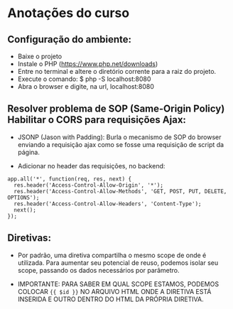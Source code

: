 # Anotações do curso

## Configuração do ambiente:

- Baixe o projeto
- Instale o PHP (https://www.php.net/downloads)
- Entre no terminal e altere o diretório corrente para a raiz do projeto.
- Execute o comando: $ php -S localhost:8080
- Abra o browser e digite, na url, localhost:8080

## Resolver problema de SOP (Same-Origin Policy) Habilitar o CORS para requisições Ajax:

- JSONP (Jason with Padding): Burla o mecanismo de SOP do browser enviando a requisição ajax como se fosse uma requisição de script da página.

- Adicionar no header das requisições, no backend:
```
app.all('*', function(req, res, next) {
  res.header('Access-Control-Allow-Origin', '*');
  res.header('Access-Control-Allow-Methods', 'GET, POST, PUT, DELETE, OPTIONS');
  res.header('Access-Control-Allow-Headers', 'Content-Type');
  next();
});
```

## Diretivas:

- Por padrão, uma diretiva compartilha o mesmo scope de onde é utilizada. Para aumentar seu potencial de reuso, podemos isolar seu scope, passando os dados necessários por parâmetro.

- IMPORTANTE: PARA SABER EM QUAL SCOPE ESTAMOS, PODEMOS COLOCAR ``` {{ $id }} ``` NO ARQUIVO HTML ONDE A DIRETIVA ESTÁ INSERIDA E OUTRO DENTRO DO HTML DA PRÓPRIA DIRETIVA.